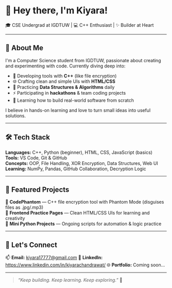 # 👋 Hey there, I'm Kiyara!

🎓 CSE Undergrad at IGDTUW | 💻 C++ Enthusiast | ✨ Builder at Heart

---

## 🚀 About Me

I'm a Computer Science student from IGDTUW, passionate about creating and experimenting with code. Currently diving deep into:

- 🔐 Developing tools with **C++** (like file encryption)
- 🌐 Crafting clean and simple UIs with **HTML/CSS**
- 🧠 Practicing **Data Structures & Algorithms** daily
- ⚡ Participating in **hackathons** & team coding projects
- 🌱 Learning how to build real-world software from scratch

I believe in hands-on learning and love to turn small ideas into useful solutions.

---

## 🛠️ Tech Stack

**Languages:** C++, Python (beginner), HTML, CSS, JavaScript (basics)  
**Tools:** VS Code, Git & GitHub  
**Concepts:** OOP, File Handling, XOR Encryption, Data Structures, Web UI  
**Learning:** NumPy, Pandas, GitHub Collaboration, Decryption Logic  

---

## 📂 Featured Projects

🔐 **CodePhantom** — C++ file encryption tool with Phantom Mode (disguises files as .jpg/.mp3)  
🎨 **Frontend Practice Pages** — Clean HTML/CSS UIs for learning and creativity  
🧪 **Mini Python Projects** — Ongoing scripts for automation & logic practice  

---

## 🤝 Let's Connect

📫 **Email:** kiyara17777@gmail.com
💼 **LinkedIn:** https://www.linkedin.com/in/kiyarachandrawat/
🌐 **Portfolio:** Coming soon...

---

> *“Keep building. Keep learning. Keep exploring.”* 🚀

